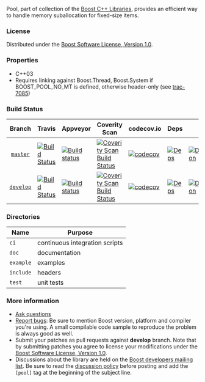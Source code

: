 Pool, part of collection of the [Boost C++ Libraries](http://github.com/boostorg), provides an efficient way to handle memory suballocation for fixed-size items.

### License

Distributed under the [Boost Software License, Version 1.0](http://www.boost.org/LICENSE_1_0.txt).

### Properties

* C++03
* Requires linking against Boost.Thread, Boost.System if BOOST_POOL_NO_MT is defined, otherwise header-only (see [trac-7085](https://svn.boost.org/trac10/ticket/7085))

### Build Status

Branch          | Travis | Appveyor | Coverity Scan | codecov.io | Deps | Docs | Tests |
:-------------: | ------ | -------- | ------------- | ---------- | ---- | ---- | ----- |
[`master`](https://github.com/boostorg/pool/tree/master) | [![Build Status](https://travis-ci.org/boostorg/pool.svg?branch=master)](https://travis-ci.org/boostorg/pool) | [![Build status](https://ci.appveyor.com/api/projects/status/nuihr6s92fjb9gwy/branch/master?svg=true)](https://ci.appveyor.com/project/maintainer/pool-xyzzy/branch/master) | [![Coverity Scan Build Status](https://scan.coverity.com/projects/13982/badge.svg)](https://scan.coverity.com/projects/boostorg-pool) | [![codecov](https://codecov.io/gh/boostorg/pool/branch/master/graph/badge.svg)](https://codecov.io/gh/boostorg/pool/branch/master)| [![Deps](https://img.shields.io/badge/deps-master-brightgreen.svg)](https://pdimov.github.io/boostdep-report/master/pool.html) | [![Documentation](https://img.shields.io/badge/docs-master-brightgreen.svg)](http://www.boost.org/doc/libs/master/doc/html/pool.html) | [![Enter the Matrix](https://img.shields.io/badge/matrix-master-brightgreen.svg)](http://www.boost.org/development/tests/master/developer/pool.html)
[`develop`](https://github.com/boostorg/pool/tree/develop) | [![Build Status](https://travis-ci.org/boostorg/pool.svg?branch=develop)](https://travis-ci.org/boostorg/pool) | [![Build status](https://ci.appveyor.com/api/projects/status/nuihr6s92fjb9gwy/branch/develop?svg=true)](https://ci.appveyor.com/project/maintainer/pool-xyzzy/branch/develop) | [![Coverity Scan Build Status](https://scan.coverity.com/projects/13982/badge.svg)](https://scan.coverity.com/projects/boostorg-pool) | [![codecov](https://codecov.io/gh/boostorg/pool/branch/develop/graph/badge.svg)](https://codecov.io/gh/boostorg/pool/branch/develop) | [![Deps](https://img.shields.io/badge/deps-develop-brightgreen.svg)](https://pdimov.github.io/boostdep-report/develop/pool.html) | [![Documentation](https://img.shields.io/badge/docs-develop-brightgreen.svg)](http://www.boost.org/doc/libs/develop/doc/html/pool.html) | [![Enter the Matrix](https://img.shields.io/badge/matrix-develop-brightgreen.svg)](http://www.boost.org/development/tests/develop/developer/pool.html)

### Directories

| Name        | Purpose                        |
| ----------- | ------------------------------ |
| `ci`        | continuous integration scripts |
| `doc`       | documentation                  |
| `example`   | examples                       |
| `include`   | headers                        |
| `test`      | unit tests                     |

### More information

* [Ask questions](http://stackoverflow.com/questions/ask?tags=c%2B%2B,boost,boost-pool)
* [Report bugs](https://github.com/boostorg/pool/issues): Be sure to mention Boost version, platform and compiler you're using. A small compilable code sample to reproduce the problem is always good as well.
* Submit your patches as pull requests against **develop** branch. Note that by submitting patches you agree to license your modifications under the [Boost Software License, Version 1.0](http://www.boost.org/LICENSE_1_0.txt).
* Discussions about the library are held on the [Boost developers mailing list](http://www.boost.org/community/groups.html#main). Be sure to read the [discussion policy](http://www.boost.org/community/policy.html) before posting and add the `[pool]` tag at the beginning of the subject line.

